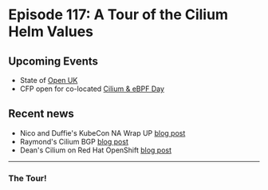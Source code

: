 # Episode 117: A Tour of the Cilium Helm Values

## Upcoming Events

* State of [Open UK](https://stateofopencon.com)
* CFP open for co-located [Cilium & eBPF Day](https://events.linuxfoundation.org/kubecon-cloudnativecon-europe/co-located-events/cilium-ebpf-day/)

## Recent news

* Nico and Duffie's KubeCon NA Wrap UP [blog post](https://isovalent.com/blog/post/kubecon-north-america-2023-wrap-up/)
* Raymond's Cilium BGP [blog post](https://isovalent.com/blog/post/connecting-your-kubernetes-island-to-your-network-with-cilium-bgp/)
* Dean's Cilium on Red Hat OpenShift [blog post](https://isovalent.com/blog/post/deploying-red-hat-openshift-with-cilium/)


---

### The Tour!
